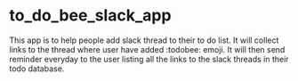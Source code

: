 # to_do_bee_slack_app
This app is to help people add slack thread to their to do list. It will collect links to the thread where user have added :todobee: emoji. It will then send reminder everyday to the user listing all the links to the slack threads in their todo database.
